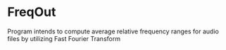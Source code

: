 # FreqOut
Program intends to compute average relative frequency ranges for audio files by utilizing Fast Fourier Transform
